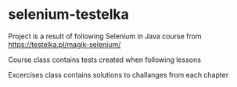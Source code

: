 # selenium-testelka
Project is a result of following Selenium in Java course from https://testelka.pl/magik-selenium/

  Course class contains tests created when following lessons
  
  Excercises class contains solutions to challanges from each chapter

